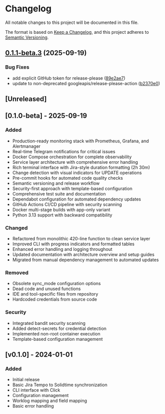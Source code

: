 # Changelog

All notable changes to this project will be documented in this file.

The format is based on [Keep a Changelog](https://keepachangelog.com/en/1.0.0/),
and this project adheres to [Semantic Versioning](https://semver.org/spec/v2.0.0.html).

## [0.1.1-beta.3](https://github.com/cdds-ab/jira2solidtime/compare/v0.1.0-beta.3...v0.1.1-beta.3) (2025-09-19)


### Bug Fixes

* add explicit GitHub token for release-please ([89e2ae7](https://github.com/cdds-ab/jira2solidtime/commit/89e2ae77026eb1267f1b73b66ce4cba5d5c4d662))
* update to non-deprecated googleapis/release-please-action ([b2370e0](https://github.com/cdds-ab/jira2solidtime/commit/b2370e01de6f02d3d170af0034833a97ba2b40b1))

## [Unreleased]

## [0.1.0-beta] - 2025-09-19

### Added
- Production-ready monitoring stack with Prometheus, Grafana, and Alertmanager
- Real-time Telegram notifications for critical issues
- Docker Compose orchestration for complete observability
- Service layer architecture with comprehensive error handling
- Rich terminal interface with Jira-style duration formatting (2h 30m)
- Change detection with visual indicators for UPDATE operations
- Pre-commit hooks for automated code quality checks
- Semantic versioning and release workflow
- Security-first approach with template-based configuration
- Comprehensive test suite and documentation
- Dependabot configuration for automated dependency updates
- GitHub Actions CI/CD pipeline with security scanning
- Docker multi-stage builds with app-only variant
- Python 3.13 support with backward compatibility

### Changed
- Refactored from monolithic 420-line function to clean service layer
- Improved CLI with progress indicators and formatted tables
- Enhanced error handling and logging throughout
- Updated documentation with architecture overview and setup guides
- Migrated from manual dependency management to automated updates

### Removed
- Obsolete sync_mode configuration options
- Dead code and unused functions
- IDE and tool-specific files from repository
- Hardcoded credentials from source code

### Security
- Integrated bandit security scanning
- Added detect-secrets for credential detection
- Implemented non-root container execution
- Template-based configuration management

## [v0.1.0] - 2024-01-01

### Added
- Initial release
- Basic Jira Tempo to Solidtime synchronization
- CLI interface with Click
- Configuration management
- Worklog mapping and field mapping
- Basic error handling
